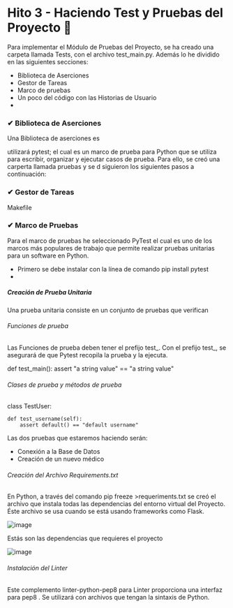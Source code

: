 # Hito 3 - Haciendo Test y Pruebas del Proyecto 📌

Para implementar el Módulo de Pruebas del Proyecto, se ha creado una carpeta llamada Tests, con el archivo test_main.py. Además lo he dividido en las siguientes secciones: 

- Biblioteca de Aserciones
- Gestor de Tareas
- Marco de pruebas
- Un poco del código con las Historias de Usuario
- 

### ✔ Biblioteca de Aserciones
Una Biblioteca de aserciones es

utilizará pytest; el cual es un marco de prueba para Python que se utiliza para escribir, organizar y ejecutar casos de prueba. Para ello, se creó una carperta llamada pruebas y se d siguieron los siguientes pasos a continuación:

### ✔ Gestor de Tareas

Makefile

### ✔ Marco de Pruebas

Para el marco de pruebas he seleccionado PyTest el cual es uno de los marcos más populares de trabajo que permite realizar pruebas unitarias para un software en Python. 
- Primero se debe instalar con la línea de comando pip install pytest
- 

##### Creación de Prueba Unitaria
Una prueba unitaria consiste en un conjunto de pruebas que verifican

###### Funciones de prueba

Las Funciones de prueba deben tener el prefijo test_. Con el prefijo test_, se asegurará de que Pytest recopila la prueba y la ejecuta.

def test_main():
    assert "a string value" == "a string value"

###### Clases de prueba y métodos de prueba

class TestUser:

    def test_username(self):
        assert default() == "default username"
        
Las dos pruebas que estaremos haciendo serán:

- Conexión a la Base de Datos
- Creación de un nuevo médico

###### Creación del Archivo Requirements.txt

En Python, a través del comando pip freeze >requeriments.txt se creó el archivo que instala todas las dependencias del entorno virtual del Proyecto. Éste archivo se usa cuando se está usando frameworks como Flask.

![image](https://user-images.githubusercontent.com/116747654/203413591-259f52d9-5ddd-4297-9580-67de9dbcd6a7.png)

Estás son las dependencias que requieres el proyecto

![image](https://user-images.githubusercontent.com/116747654/203444372-b99c921a-c774-429c-8e28-034981bf2200.png)



###### Instalación del Linter 

Este complemento linter-python-pep8 para Linter proporciona una interfaz para pep8 . Se utilizará con archivos que tengan la sintaxis de Python.
